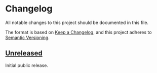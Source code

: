 # Changelog

All notable changes to this project should be documented in this file.

The format is based on [Keep a Changelog](https://keepachangelog.com/en/1.0.0/),
and this project adheres to [Semantic Versioning](https://semver.org/spec/v2.0.0.html).

<!-- next-header -->
## [Unreleased]

Initial public release.

<!-- next-url -->
[unreleased]: https://github.com/nms-scribe/cosmopoeia/v1.1.1...HEAD
